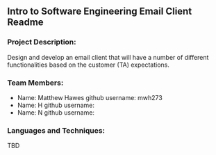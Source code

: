 ## Intro to Software Engineering Email Client Readme

### Project Description:
Design  and  develop  an  email  client  that  will  have a  number  of different functionalities based on the customer (TA) expectations.

### Team Members:

- Name: Matthew Hawes github username: mwh273
- Name: H github username:
- Name: N github username:

### Languages and Techniques:
TBD
